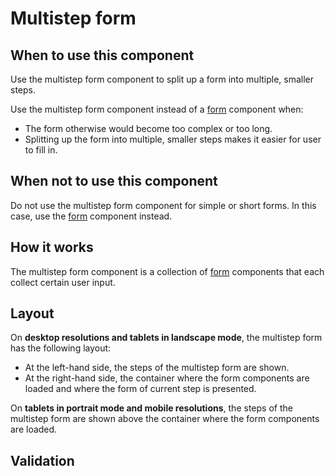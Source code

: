 # Multistep form

## When to use this component

Use the multistep form component to split up a form into multiple, smaller steps.

Use the multistep form component instead of a <a href="{{path './form.html'}}">form</a> component when:

* The form otherwise would become too complex or too long.
* Splitting up the form into multiple, smaller steps makes it easier for user to fill in.
 
## When not to use this component

Do not use the multistep form component for simple or short forms. In this case, use the <a href="{{path './form.html'}}">form</a> component instead.<!-- @TODO also refer to the wizard component -->

## How it works

The multistep form component is a collection of <a href="{{path './form.html'}}">form</a> components that each collect certain user input.<!-- @TODO explain further --><!-- @TODO explain what elements can be used, especially form actions -->

## Layout

On **desktop resolutions and tablets in landscape mode**, the multistep form has the following layout:

* At the left-hand side, the steps of the multistep form are shown.<!-- @TODO explain how steps are displayed --><!-- @TODO explain how wide the multistep form becomes -->
* At the right-hand side, the container where the form components are loaded and where the form of current step is presented.

On **tablets in portrait mode and mobile resolutions**, the steps of the multistep form are shown above the container where the form components are loaded.

## Validation

<!-- @TODO explain, refer to form component where/when necessary -->